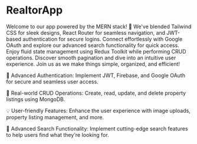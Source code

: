 # RealtorApp

Welcome to our app powered by the MERN stack! 🚀 We've blended Tailwind CSS for sleek designs, React Router for seamless navigation, and JWT-based authentication for secure logins.
Connect effortlessly with Google OAuth and explore our advanced search functionality for quick access. Enjoy fluid state management using Redux Toolkit while performing CRUD operations.
Discover smooth pagination and dive into an intuitive user experience. Join us as we make things simple, organized, and efficient!

🔑 Advanced Authentication: Implement JWT, Firebase, and Google OAuth for secure and seamless user access.

🏡 Real-world CRUD Operations: Create, read, update, and delete property listings using MongoDB.

💡 User-friendly Features: Enhance the user experience with image uploads, property listing management, and more.

🚀 Advanced Search Functionality: Implement cutting-edge search features to help users find what they're looking for.
